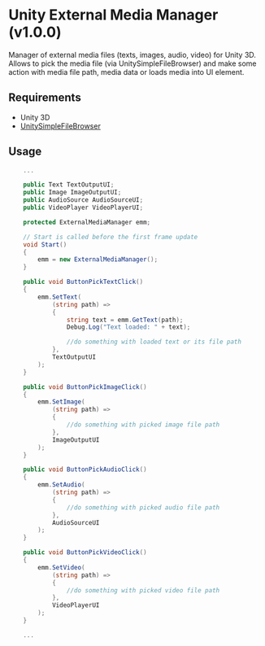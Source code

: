 # Unity External Media Manager (v1.0.0)

Manager of external media files (texts, images, audio, video) for Unity 3D.
Allows to pick the media file (via UnitySimpleFileBrowser)
and make some action with media file path, media data
or loads media into UI element.

## Requirements

*   Unity 3D
*   [UnitySimpleFileBrowser](https://github.com/yasirkula/UnitySimpleFileBrowser)

## Usage

```c#
    ...

    public Text TextOutputUI;
    public Image ImageOutputUI;
    public AudioSource AudioSourceUI;
    public VideoPlayer VideoPlayerUI;

    protected ExternalMediaManager emm;

    // Start is called before the first frame update
    void Start()
    {
        emm = new ExternalMediaManager();
    }

    public void ButtonPickTextClick()
    {
        emm.SetText(
            (string path) =>
            {
                string text = emm.GetText(path);
                Debug.Log("Text loaded: " + text);

                //do something with loaded text or its file path
            },
            TextOutputUI
        );
    }

    public void ButtonPickImageClick()
    {
        emm.SetImage(
            (string path) =>
            {
                //do something with picked image file path
            },
            ImageOutputUI
        );
    }

    public void ButtonPickAudioClick()
    {
        emm.SetAudio(
            (string path) =>
            {
                //do something with picked audio file path
            },
            AudioSourceUI
        );
    }

    public void ButtonPickVideoClick()
    {
        emm.SetVideo(
            (string path) =>
            {
                //do something with picked video file path
            },
            VideoPlayerUI
        );
    }

    ...
```
